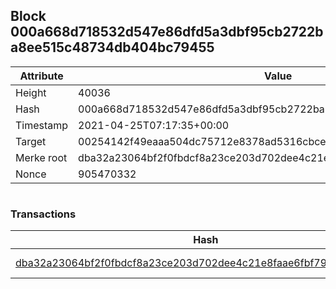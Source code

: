 ## Block 000a668d718532d547e86dfd5a3dbf95cb2722ba8ee515c48734db404bc79455

Attribute | Value
--- | ---
Height | 40036
Hash | 000a668d718532d547e86dfd5a3dbf95cb2722ba8ee515c48734db404bc79455
Timestamp | 2021-04-25T07:17:35+00:00
Target | 00254142f49eaaa504dc75712e8378ad5316cbcead634704b3734b6271167cc4
Merke root | dba32a23064bf2f0fbdcf8a23ce203d702dee4c21e8faae6fbf799a1051e161e
Nonce | 905470332

```

```

### Transactions

Hash | Amount
--- | ---
[dba32a23064bf2f0fbdcf8a23ce203d702dee4c21e8faae6fbf799a1051e161e](dba32a23064bf2f0fbdcf8a23ce203d702dee4c21e8faae6fbf799a1051e161e.md) | 10.00000000 SKEPTI 
